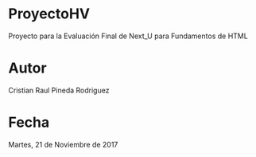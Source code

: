 # ProyectoHV
Proyecto para la Evaluación Final de Next_U para Fundamentos de HTML
# Autor
Cristian Raul Pineda Rodriguez
# Fecha
Martes, 21 de Noviembre de 2017
